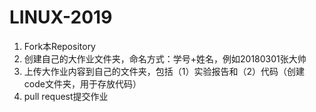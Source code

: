 # LINUX-2019

1. Fork本Repository
2. 创建自己的大作业文件夹，命名方式：学号+姓名，例如20180301张大帅
3. 上传大作业内容到自己的文件夹，包括（1）实验报告和（2）代码（创建code文件夹，用于存放代码）
4. pull request提交作业
